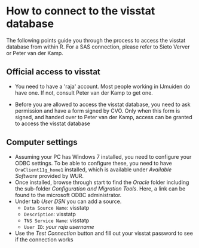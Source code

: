 # How to connect to the visstat database #

The following points guide you through the process to access the visstat database from within R. For a SAS connection, please refer to Sieto Verver or Peter van der Kamp.

## Official access to visstat ##
  * You need to have a 'raja' account. Most people working in IJmuiden do have one. If not, consult Peter van der Kamp to get one.

  * Before you are allowed to access the visstat database, you need to ask permission and have a form signed by CVO. Only when this form is signed, and handed over to Peter van der Kamp, access can be granted to access the visstat database

## Computer settings ##
  * Assuming your PC has Windows 7 installed, you need to configure your ODBC settings. To be able to configure these, you need to have `OraClient11g_home1` installed, which is available under _Available Software_ provided by WUR.
  * Once installed, browse through start to find the _Oracle_ folder including the sub-folder _Configuration and Migration Tools_. Here, a link can be found to the microsoft ODBC administrator.
  * Under tab _User DSN_ you can add a source.
    * `Data Source Name`: visstatp
    * `Description`: visstatp
    * `TNS Service Name`: visstatp
    * `User ID`: _your raja username_
  * Use the _Test Connection_ button and fill out your visstat password to see if the connection works